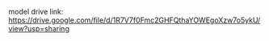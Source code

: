 model drive link: https://drive.google.com/file/d/1R7V7f0Fmc2GHFQthaYOWEgoXzw7o5ykU/view?usp=sharing
